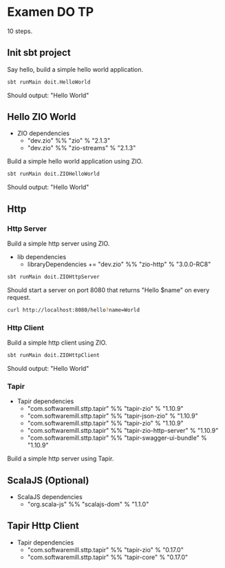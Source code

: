 # Examen DO TP

10 steps.

## Init sbt project

Say hello, build a simple hello world application.

```bash
sbt runMain doit.HelloWorld

```

Should output: "Hello World"


## Hello ZIO World

* ZIO dependencies
  * "dev.zio" %% "zio" % "2.1.3"
  * "dev.zio" %% "zio-streams" % "2.1.3"

Build a simple hello world application using ZIO.

```bash
sbt runMain doit.ZIOHelloWorld

```

Should output: "Hello World"

## Http 

### Http Server

Build a simple http server using ZIO.

* lib dependencies
  * libraryDependencies += "dev.zio" %% "zio-http" % "3.0.0-RC8"

```bash
sbt runMain doit.ZIOHttpServer

```

Should start a server on port 8080 that returns "Hello $name" on every request.

```bash
curl http://localhost:8080/hello?name=World
```


### Http Client

Build a simple http client using ZIO.

```bash
sbt runMain doit.ZIOHttpClient

```

Should output: "Hello World"


### Tapir 

* Tapir dependencies
  * "com.softwaremill.sttp.tapir" %% "tapir-zio" % "1.10.9"
  * "com.softwaremill.sttp.tapir" %% "tapir-json-zio" % "1.10.9"
  * "com.softwaremill.sttp.tapir" %% "tapir-zio" % "1.10.9"
  * "com.softwaremill.sttp.tapir" %% "tapir-zio-http-server" % "1.10.9"
  * "com.softwaremill.sttp.tapir" %% "tapir-swagger-ui-bundle" % "1.10.9"



Build a simple http server using Tapir.

## ScalaJS (Optional)

* ScalaJS dependencies
  * "org.scala-js" %% "scalajs-dom" % "1.1.0"

## Tapir Http Client

* Tapir dependencies
  * "com.softwaremill.sttp.tapir" %% "tapir-zio" % "0.17.0"
  * "com.softwaremill.sttp.tapir" %% "tapir-core" % "0.17.0"
